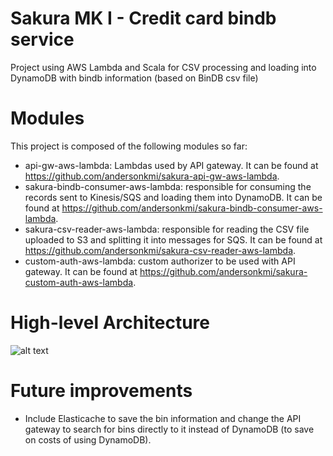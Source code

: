 # Sakura MK I - Credit card bindb service
Project using AWS Lambda and Scala for CSV processing and loading into DynamoDB with bindb information (based on BinDB csv file)

# Modules

This project is composed of the following modules so far:
- api-gw-aws-lambda: Lambdas used by API gateway. It can be found at https://github.com/andersonkmi/sakura-api-gw-aws-lambda.
- sakura-bindb-consumer-aws-lambda: responsible for consuming the records sent to Kinesis/SQS and loading them into DynamoDB. It can be found at https://github.com/andersonkmi/sakura-bindb-consumer-aws-lambda.
- sakura-csv-reader-aws-lambda: responsible for reading the CSV file uploaded to S3 and splitting it into messages for SQS. It can be found at https://github.com/andersonkmi/sakura-csv-reader-aws-lambda.
- custom-auth-aws-lambda: custom authorizer to be used with API gateway. It can be found at https://github.com/andersonkmi/sakura-custom-auth-aws-lambda.

# High-level Architecture

![alt text](https://github.com/andersonkmi/credit-card-bindb-service-aws/raw/master/img/architecture.jpg "Architecture")

# Future improvements
- Include Elasticache to save the bin information and change the API gateway to search for bins directly to it instead of DynamoDB (to save on costs of using DynamoDB).
